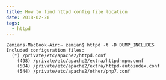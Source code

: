 ```yaml
---
title: How to find httpd config file location
date: 2018-02-28
tags:
  - httpd
---
```


    Zemians-MacBook-Air:~ zemian$ httpd -t -D DUMP_INCLUDES
    Included configuration files:
      (*) /private/etc/apache2/httpd.conf
        (498) /private/etc/apache2/extra/httpd-mpm.conf
        (504) /private/etc/apache2/extra/httpd-autoindex.conf
        (544) /private/etc/apache2/other/php7.conf
